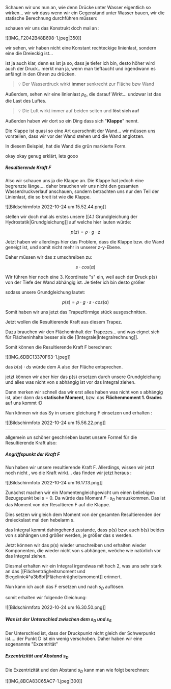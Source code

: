 Schauen wir uns nun an, wie denn Drücke unter Wasser eigentlich so wirken... wir wir dass wenn wir ein Gegenstand unter Wasser bauen, wir die statische Berechnung durchführen müssen:

schauen wir uns das Konstrukt doch mal an :


![[IMG_F2042B48B698-1.jpeg|350]]

wir sehen, wir haben nicht eine Konstant rechteckige linienlast, sondern eine die Dreieckig ist... 

ist ja auch klar, denn es ist ja so, dass je tiefer ich bin, desto höher wird auch der Druck.. merkt man ja, wenn man tieftaucht und irgendwann es anfängt in den Ohren zu drücken.

>💡 Der Wasserdruck wirkt **immer** senkrecht zur Fläche bzw Wand

Außerdem, sehen wir eine linienlast $p_0$, die darauf Wirkt... undzwar ist das die Last des Luftes.

>💡 Die Luft wirkt immer auf beiden seiten und **löst sich auf**

Außerden haben wir dort so ein Ding dass sich "**Klappe**" nennt.

Die Klappe ist quasi so eine Art querschnitt der Wand... wir müssen uns vorstellen, dass wir vor der Wand stehen und die Wand anglotzen.

In diesem Beispiel, hat die Wand die grün markierte Form.

okay okay genug erklärt, lets gooo

##### Resultierende Kraft F
Also wir schauen uns ja die Klappe an. Die Klappe hat jedoch eine begrenzte länge.... daher brauchen wir uns nicht den gesamten Wasserdruckverlauf anschauen, sondern betrachten uns nur den Teil der Linienlast, die so breit ist wie die Klappe.

![[Bildschirmfoto 2022-10-24 um 15.52.44.png]]

stellen wir doch mal als erstes unsere [[4.1 Grundgleichung der Hydrostatik|Grundgleichung]] auf welche hier lauten würde:

$$p(z) = \rho \cdot g \cdot z$$

Jetzt haben wir allerdings hier das Problem, dass die Klappe bzw. die Wand geneigt ist, und somit nicht mehr in unserer z-y-Ebene.

Daher müssen wir das z umschreiben zu:

$$s \cdot cos(\alpha)$$

Wir führen hier noch eine 3. Koordinate "s" ein, weil auch der Druck p(s) von der Tiefe der Wand abhängig ist. Je tiefer ich bin desto größer

sodass unsere Grundgleichung lautet:

$$p(s) = \rho \cdot g \cdot s \cdot cos(\alpha)$$

Somit haben wir uns jetzt das Trapezförmige stück ausgeschnitten.

Jetzt wollen die Resultierende Kraft aus diesem Trapez.

Dazu brauchen wir den Flächeninhalt der Trapezes... und was eignet sich für Flächeninhalte besser als die [[Integrale|Integralrechnung]].

Somit können die Resultierende Kraft F berechnen:

![[IMG_6DBC13370F63-1.jpeg]]

das $b(s) \cdot ds$ würde dem A also der Fläche entsprechen.

jetzt können wir aber hier das p(s) ersetzen durch unsere Grundgleichung und alles was nicht von s abhängig ist vor das Integral ziehen.

Dann merken wir schnell das wir erst alles haben was nicht von s abhängig ist, aber dann das **statische Moment**, bzw. das **Flächenmoment 1. Grades** auf uns kommt :D

Nun können wir das Sy in unsere gleichung F einsetzen und erhalten :

![[Bildschirmfoto 2022-10-24 um 15.56.22.png]]

---

allgemein un schöner geschrieben lautet unsere Formel für die Resultierende Kraft also:


##### Angriffspunkt der Kraft F
Nun haben wir unsere resultierende Kraft F. Allerdings, wissen wir jetzt noch nicht , wo die Kraft wirkt... das finden wir jetzt heraus :

![[Bildschirmfoto 2022-10-24 um 16.17.13.png]]

Zunächst machen wir ein Momentengleichgewicht um einen beliebigen Bezugspunkt bei s = 0.
Da würde das Moment $F \cdot s_D$ herauskommen. Das ist das Moment von der Resultieren F auf die Klappe.

Dies setzen wir gleich dem Moment von der gesamten Resultierenden der dreieckslast mal den hebelarm s.

das Integral kommt dahingehend zustande, dass p(s) bzw. auch b(s) beides von s abhängen und größer werden, je größer das s werden.

Jetzt können wir das p(s) wieder umschreiben und erhalten wieder Komponenten, die wieder nicht von s abhängen, weöche wie natürlich vor das Integral ziehen.

Diesmal erhalten wir ein Integral irgendwas mit hoch 2, was uns sehr stark an das [[Flächenträgheitsmoment und Biegelinie#^a3b6bf|Flächenträgheitsmoment]] erinnert.

Nun kann ich auch das F ersetzen und nach $s_D$ auflösen.

somit erhalten wir folgende Gleichung:

![[Bildschirmfoto 2022-10-24 um 16.30.50.png]]

##### Was ist der Unterschied zwischen dem $s_D$ und $s_S$ 

Der Unterschied ist, dass der Druckpunkt nicht gleich der Schwerpunkt ist.... der Punkt D ist ein wenig verschoben. Daher haben wir eine sogenannte "Exzentrität"

##### Exzentrizität und Abstand $s_D$

Die Exzentrizität und den Abstand $s_D$ kann man wie folgt berechnen:

![[IMG_8BCA83C65AC7-1.jpeg|300]]
